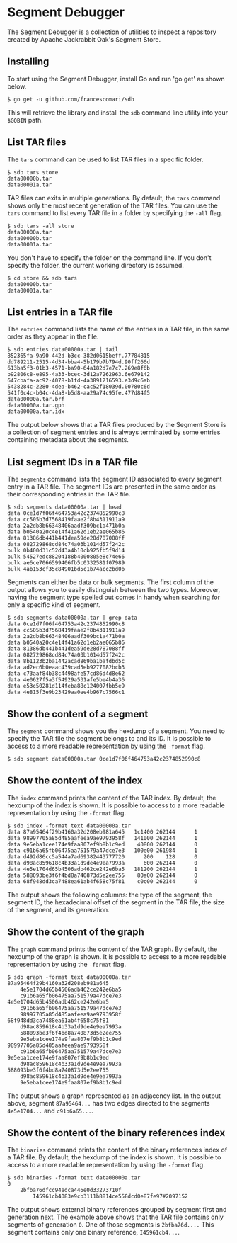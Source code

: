 # Segment Debugger

The Segment Debugger is a collection of utilities to inspect a repository created by Apache Jackrabbit Oak's Segment Store.

## Installing

To start using the Segment Debugger, install Go and run 'go get' as shown below.

```
$ go get -u github.com/francescomari/sdb
```

This will retrieve the library and install the `sdb` command line utility into your `$GOBIN` path.

## List TAR files

The `tars` command can be used to list TAR files in a specific folder.

```
$ sdb tars store
data00000b.tar
data00001a.tar
```

TAR files can exits in multiple generations.
By default, the `tars` command shows only the most recent generation of the TAR files.
You can use the `tars` command to list every TAR file in a folder by specifying the `-all` flag.

```
$ sdb tars -all store
data00000a.tar
data00000b.tar
data00001a.tar
```

You don't have to specify the folder on the command line.
If you don't specify the folder, the current working directory is assumed.

```
$ cd store && sdb tars
data00000b.tar
data00001a.tar
```

## List entries in a TAR file

The `entries` command lists the name of the entries in a TAR file, in the same order as they appear in the file.

```
$ sdb entries data00000a.tar | tail
852365fa-9a90-442d-b3cc-382d0615beff.77784815
dd789211-2515-4d34-bba4-5b179b7b794d.90ff266d
613ba5f3-01b3-4571-ba90-64a182d7e7c7.269e8f6b
b92806c8-e895-4a33-bcec-3d12a7262963.6e679142
647cbafa-ac92-4078-b1fd-4a3891216593.e3d9c6ab
5438284c-2280-4dea-b462-cac52f18039d.00780c6d
541f0c4c-b04c-4da8-b5d8-aa29a74c95fe.477d84f5
data00000a.tar.brf
data00000a.tar.gph
data00000a.tar.idx
```

The output below shows that a TAR files produced by the Segment Store is a collection of segment entries and is always terminated by some entries containing metadata about the segments.

## List segment IDs in a TAR file

The `segments` command lists the segment ID associated to every segment entry in a TAR file.
The segment IDs are presented in the same order as their corresponding entries in the TAR file.

```
$ sdb segments data00000a.tar | head
data 0ce1d7f06f464753a42c2374852990c8
data cc505b3d7568419faae2f8b4311911a9
data 2a2db8b66348406aadf309bc1a471b0a
data b0540a20c4e14f41a62d1eb2ae065b86
data 81386db441b441dea59de28d787088ff
data 082729868cd84c74a03b1014d57f242c
bulk 0b400d31c52d43a4b10cb925fb5f9d14
bulk 54527edc88204188b4000805e8c74e66
bulk ae6ce7066599406fb5c0332581f07989
bulk 4ab153cf35c84901bd5c1b74acc2bd0b
```

Segments can either be data or bulk segments.
The first column of the output allows you to easily distinguish between the two types.
Moreover, having the segment type spelled out comes in handy when searching for only a specific kind of segment.

```
$ sdb segments data00000a.tar | grep data
data 0ce1d7f06f464753a42c2374852990c8
data cc505b3d7568419faae2f8b4311911a9
data 2a2db8b66348406aadf309bc1a471b0a
data b0540a20c4e14f41a62d1eb2ae065b86
data 81386db441b441dea59de28d787088ff
data 082729868cd84c74a03b1014d57f242c
data 8b1123b2ba1442acad869ba1bafdbd5c
data ad2ec6b0eaac439cad5eb9277082bcb3
data c73aaf84b38c4498afe57cd86d4d8e62
data 4e0627f5a3f54929a531afe5be4b4a36
data e53c50281d114feba88c124007fbb5e9
data 4e815f3e9b23429aa0ee4b967c7566c1
```

## Show the content of a segment

The `segment` command shows you the hexdump of a segment.
You need to specify the TAR file the segment belongs to and its ID.
It is possible to access to a more readable representation by using the `-format` flag.

```
$ sdb segment data00000a.tar 0ce1d7f06f464753a42c2374852990c8
```

## Show the content of the index

The `index` command prints the content of the TAR index.
By default, the hexdump of the index is shown.
It is possible to access to a more readable representation by using the `-format` flag.

```
$ sdb index -format text data00000a.tar
data 87a95464f29b4160a32d208eb981a645   1c1400 262144      1
data 98997705a85d485aafeea9ae9793958f   141000 262144      1
data 9e5eba1cee174e9faa807ef9b8b1c9ed    40800 262144      0
data c91b6a65fb06475aa751579a47dce7e3   100e00 261984      1
data d492d86cc5a544a7ad69382443777720      200    128      0
data d98ac859618c4b33a1d9de4e9ea7993a      600 262144      0
data 4e5e1704d65b4506adb462ce242e6ba5   181200 262144      1
data 588093be3f6f4bd8a740873d5e2ee755    80a00 262144      0
data 68f948dd3ca7488ea61ab4f658c75f81    c0c00 262144      0
```

The output shows the following columns: the type of the segment, the segment ID, the hexadecimal offset of the segment in the TAR file, the size of the segment, and its generation.

## Show the content of the graph

The `graph` command prints the content of the TAR graph.
By default, the hexdump of the graph is shown.
It is possible to access to a more readable representation by using the `-format` flag.

```
$ sdb graph -format text data00000a.tar
87a95464f29b4160a32d208eb981a645
    4e5e1704d65b4506adb462ce242e6ba5
    c91b6a65fb06475aa751579a47dce7e3
4e5e1704d65b4506adb462ce242e6ba5
    c91b6a65fb06475aa751579a47dce7e3
    98997705a85d485aafeea9ae9793958f
68f948dd3ca7488ea61ab4f658c75f81
    d98ac859618c4b33a1d9de4e9ea7993a
    588093be3f6f4bd8a740873d5e2ee755
    9e5eba1cee174e9faa807ef9b8b1c9ed
98997705a85d485aafeea9ae9793958f
    c91b6a65fb06475aa751579a47dce7e3
9e5eba1cee174e9faa807ef9b8b1c9ed
    d98ac859618c4b33a1d9de4e9ea7993a
588093be3f6f4bd8a740873d5e2ee755
    d98ac859618c4b33a1d9de4e9ea7993a
    9e5eba1cee174e9faa807ef9b8b1c9ed
```

The output shows a graph represented as an adjacency list.
In the output above, segment `87a95464...` has two edges directed to the segments `4e5e1704...`  and `c91b6a65...`.

## Show the content of the binary references index

The `binaries` command prints the content of the binary references index of a TAR file.
By default, the hexdump of the index is shown.
It is possible to access to a more readable representation by using the `-format` flag.

```
$ sdb binaries -format text data00000a.tar
0
    2bfba76dfcc94edca446e0d33273710f
        I45961cb4083e9cb3111b8814ce558dcd0e87fe97#2097152
```

The output shows external binary references grouped by segment first and generation next.
The example above shows that the TAR file contains only segments of generation `0`.
One of those segments is `2bfba76d....` This segment contains only one binary reference, `I45961cb4...`.

